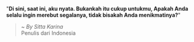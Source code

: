 "**Di sini, saat ini, aku nyata. Bukankah itu cukup untukmu, Apakah Anda selalu ingin merebut segalanya, tidak bisakah Anda menikmatinya?**"

> ~ _By Sitta Karina_  
Penulis dari Indonesia
